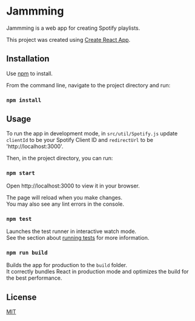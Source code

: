 
# Jammming

Jammming is a web app for creating Spotify playlists.

This project was created using [Create React App](https://github.com/facebook/create-react-app).

## Installation

Use [npm](https://docs.npmjs.com/downloading-and-installing-node-js-and-npm) to install.

From the command line, navigate to the project directory and run:

### `npm install`

## Usage

To run the app in development mode, in `src/util/Spotify.js` update `clientId` to be your Spotify Client ID and `redirectUrl` to be 'http://localhost:3000'.

Then, in the project directory, you can run:

### `npm start`

Open http://localhost:3000 to view it in your browser.

The page will reload when you make changes.\
You may also see any lint errors in the console.

### `npm test`

Launches the test runner in interactive watch mode.\
See the section about [running tests](https://facebook.github.io/create-react-app/docs/running-tests) for more information.

### `npm run build`

Builds the app for production to the `build` folder.\
It correctly bundles React in production mode and optimizes the build for the best performance.

## License

[MIT](https://choosealicense.com/licenses/mit/)
